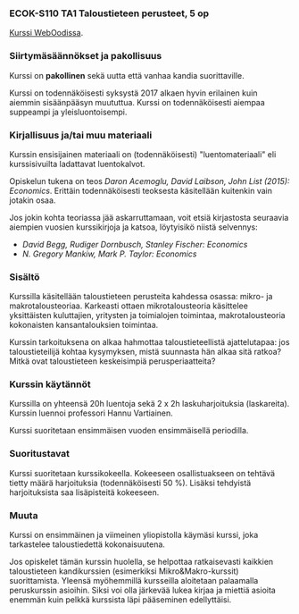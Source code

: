 ### ECOK-S110 TA1 Taloustieteen perusteet, 5 op

[Kurssi WebOodissa](https://weboodi.helsinki.fi/hy/opintjakstied.jsp?OpinKohd=118661398).

### Siirtymäsäännökset ja pakollisuus

Kurssi on **pakollinen** sekä uutta että vanhaa kandia suorittaville.

Kurssi on todennäköisesti syksystä 2017 alkaen hyvin erilainen kuin aiemmin sisäänpääsyn muututtua. Kurssi on todennäköisesti aiempaa suppeampi ja yleisluontoisempi.

### Kirjallisuus ja/tai muu materiaali

Kurssin ensisijainen materiaali on (todennäköisesti) "luentomateriaali" eli kurssisivuilta ladattavat luentokalvot. 

Opiskelun tukena on teos _Daron Acemoglu, David Laibson, John List (2015): Economics_. Erittäin todennäköisesti teoksesta käsitellään kuitenkin vain jotakin osaa.

Jos jokin kohta teoriassa jää askarruttamaan, voit etsiä kirjastosta seuraavia aiempien vuosien kurssikirjoja ja katsoa, löytyisikö niistä selvennys:

* _David Begg, Rudiger Dornbusch, Stanley Fischer: Economics_
* _N. Gregory Mankiw, Mark P. Taylor: Economics_

### Sisältö

Kurssilla käsitellään taloustieteen perusteita kahdessa osassa: mikro- ja makrotalousteoriaa. Karkeasti ottaen mikrotalousteoria käsittelee yksittäisten kuluttajien, yritysten ja toimialojen toimintaa, makrotalousteoria kokonaisten kansantalouksien toimintaa.

Kurssin tarkoituksena on alkaa hahmottaa taloustieteellistä ajattelutapaa: jos taloustieteilijä kohtaa kysymyksen, mistä suunnasta hän alkaa sitä ratkoa? Mitkä ovat taloustieteen keskeisimpiä perusperiaatteita?

### Kurssin käytännöt

Kurssilla on yhteensä 20h luentoja sekä 2 x 2h laskuharjoituksia (laskareita). Kurssin luennoi professori Hannu Vartiainen. 

Kurssi suoritetaan ensimmäisen vuoden ensimmäisellä periodilla.

### Suoritustavat

Kurssi suoritetaan kurssikokeella. Kokeeseen osallistuakseen on tehtävä tietty määrä harjoituksia (todennäköisesti 50 %). Lisäksi tehdyistä harjoituksista saa lisäpisteitä kokeeseen.

### Muuta

Kurssi on ensimmäinen ja viimeinen yliopistolla käymäsi kurssi, joka tarkastelee taloustiedettä kokonaisuutena.

Jos opiskelet tämän kurssin huolella, se helpottaa ratkaisevasti kaikkien taloustieteen kandikurssien (esimerkiksi Mikro&Makro-kurssit) suorittamista. Yleensä myöhemmillä kursseilla aloitetaan palaamalla peruskurssin asioihin. Siksi voi olla järkevää lukea kirjaa ja miettiä asioita enemmän kuin pelkkä kurssista läpi pääseminen edellyttäisi. 